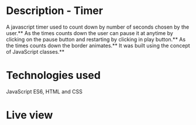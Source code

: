 # Description - Timer

A javascript timer used to count down by number of seconds chosen by the user.**
As the times counts down the user can pause it at anytime by clicking on the pause button and restarting by clicking in play button.**
As the times counts down the border animates.**
It was built using the concept of JavaScript classes.**

# Technologies used

JavaScript ES6, HTML and CSS

# Live view
